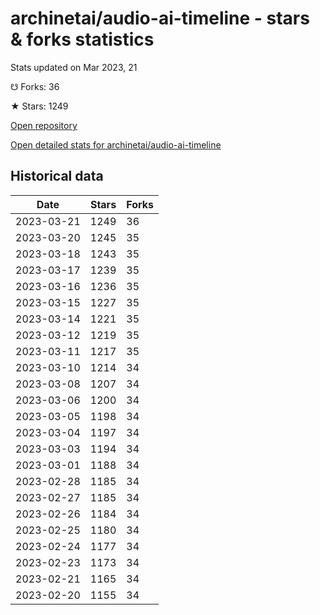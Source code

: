 # archinetai/audio-ai-timeline - stars & forks statistics

Stats updated on Mar 2023, 21

☋ Forks: 36

★ Stars: 1249

[Open repository](https://github.com/archinetai/audio-ai-timeline)

[Open detailed stats for archinetai/audio-ai-timeline](https://reviewgithub.com/rep/archinetai/audio-ai-timeline)

## Historical data
| Date | Stars | Forks |
|------|-------|-------|
| 2023-03-21 | 1249 | 36 | 
| 2023-03-20 | 1245 | 35 | 
| 2023-03-18 | 1243 | 35 | 
| 2023-03-17 | 1239 | 35 | 
| 2023-03-16 | 1236 | 35 | 
| 2023-03-15 | 1227 | 35 | 
| 2023-03-14 | 1221 | 35 | 
| 2023-03-12 | 1219 | 35 | 
| 2023-03-11 | 1217 | 35 | 
| 2023-03-10 | 1214 | 34 | 
| 2023-03-08 | 1207 | 34 | 
| 2023-03-06 | 1200 | 34 | 
| 2023-03-05 | 1198 | 34 | 
| 2023-03-04 | 1197 | 34 | 
| 2023-03-03 | 1194 | 34 | 
| 2023-03-01 | 1188 | 34 | 
| 2023-02-28 | 1185 | 34 | 
| 2023-02-27 | 1185 | 34 | 
| 2023-02-26 | 1184 | 34 | 
| 2023-02-25 | 1180 | 34 | 
| 2023-02-24 | 1177 | 34 | 
| 2023-02-23 | 1173 | 34 | 
| 2023-02-21 | 1165 | 34 | 
| 2023-02-20 | 1155 | 34 | 

